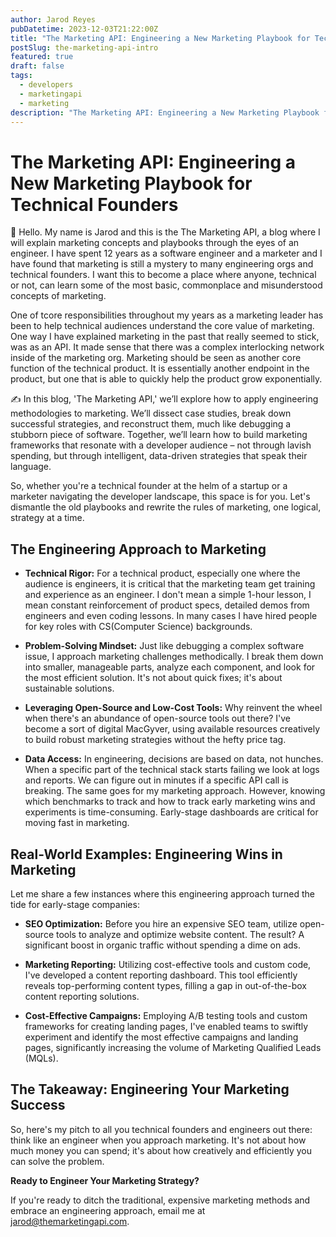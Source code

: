 ```yaml
---
author: Jarod Reyes
pubDatetime: 2023-12-03T21:22:00Z
title: "The Marketing API: Engineering a New Marketing Playbook for Technical Founders"
postSlug: the-marketing-api-intro
featured: true
draft: false
tags:
  - developers
  - marketingapi
  - marketing
description: "The Marketing API: Engineering a New Marketing Playbook for Technical Founders"
---
```


# The Marketing API: Engineering a New Marketing Playbook for Technical Founders

🚀 Hello. My name is Jarod and this is the The Marketing API, a blog where I will explain marketing concepts and playbooks through the eyes of an engineer. I have spent 12 years as a software engineer and a marketer and I have found that marketing is still a mystery to many engineering orgs and technical founders. I want this to become a place where anyone, technical or not, can learn some of the most basic, commonplace and misunderstood concepts of marketing.

One of tcore responsibilities throughout my years as a marketing leader has been to help technical audiences understand the core value of marketing. One way I have explained marketing in the past that really seemed to stick, was as an API. It made sense that there was a complex interlocking network inside of the marketing org. Marketing should be seen as another core function of the technical product. It is essentially another endpoint in the product, but one that is able to quickly help the product grow exponentially.

✍️ In this blog, 'The Marketing API,' we’ll explore how to apply engineering methodologies to marketing. We’ll dissect case studies, break down successful strategies, and reconstruct them, much like debugging a stubborn piece of software. Together, we’ll learn how to build marketing frameworks that resonate with a developer audience – not through lavish spending, but through intelligent, data-driven strategies that speak their language.

So, whether you're a technical founder at the helm of a startup or a marketer navigating the developer landscape, this space is for you. Let's dismantle the old playbooks and rewrite the rules of marketing, one logical, strategy at a time.

## The Engineering Approach to Marketing

- **Technical Rigor:** For a technical product, especially one where the audience is engineers, it is critical that the marketing team get training and experience as an engineer. I don't mean a simple 1-hour lesson, I mean constant reinforcement of product specs, detailed demos from engineers and even coding lessons. In many cases I have hired people for key roles with CS(Computer Science) backgrounds.

- **Problem-Solving Mindset:** Just like debugging a complex software issue, I approach marketing challenges methodically. I break them down into smaller, manageable parts, analyze each component, and look for the most efficient solution. It's not about quick fixes; it's about sustainable solutions.

- **Leveraging Open-Source and Low-Cost Tools:** Why reinvent the wheel when there's an abundance of open-source tools out there? I've become a sort of digital MacGyver, using available resources creatively to build robust marketing strategies without the hefty price tag.

- **Data Access:** In engineering, decisions are based on data, not hunches. When a specific part of the technical stack starts failing we look at logs and reports. We can figure out in minutes if a specific API call is breaking. The same goes for my marketing approach. However, knowing which benchmarks to track and how to track early marketing wins and experiments is time-consuming. Early-stage dashboards are critical for moving fast in marketing.

## Real-World Examples: Engineering Wins in Marketing

Let me share a few instances where this engineering approach turned the tide for early-stage companies:

- **SEO Optimization:** Before you hire an expensive SEO team, utilize open-source tools to analyze and optimize website content. The result? A significant boost in organic traffic without spending a dime on ads.

- **Marketing Reporting:** Utilizing cost-effective tools and custom code, I've developed a content reporting dashboard. This tool efficiently reveals top-performing content types, filling a gap in out-of-the-box content reporting solutions.

- **Cost-Effective Campaigns:** Employing A/B testing tools and custom frameworks for creating landing pages, I've enabled teams to swiftly experiment and identify the most effective campaigns and landing pages, significantly increasing the volume of Marketing Qualified Leads (MQLs).

## The Takeaway: Engineering Your Marketing Success

So, here's my pitch to all you technical founders and engineers out there: think like an engineer when you approach marketing. It's not about how much money you can spend; it's about how creatively and efficiently you can solve the problem.

**Ready to Engineer Your Marketing Strategy?**

If you're ready to ditch the traditional, expensive marketing methods and embrace an engineering approach, email me at [jarod\@themarketingapi.com](mailto:jarod@themarketingapi.com?subject=Follow_up).

